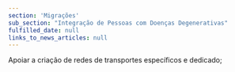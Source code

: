 ```yaml
---
section: 'Migrações'
sub_section: "Integração de Pessoas com Doenças Degenerativas"
fulfilled_date: null
links_to_news_articles: null
---
```


Apoiar a criação de redes de transportes específicos e dedicado;